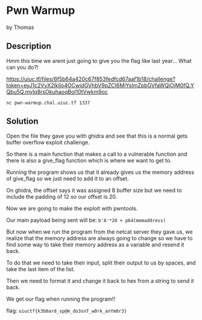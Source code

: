 #  Pwn Warmup 
by Thomas
## Description
Hmm this time we arent just going to give you the flag like last year... What can you do?!

https://uiuc.tf/files/6f5b64a420c67f853fedfcd67aaf1b18/challenge?token=eyJ1c2VyX2lkIjo4OCwidGVhbV9pZCI6MjYsImZpbGVfaWQiOjM0fQ.YQbu5Q.mylq8rsOkuhaoqBol10tVwkm9oc

```nc pwn-warmup.chal.uiuc.tf 1337```

## Solution
Open the file they gave you with ghidra and see that this is a normal gets buffer overflow exploit challenge.

So there is a main function that makes a call to a vulnerable function and there is also a give_flag function which is where we want to get to.

Running the program shows us that it already gives us the memory address of give_flag so we just need to add it to an offset.

On ghidra, the offset says it was assigned 8 buffer size but we need to include the padding of 12 so our offset is 20.

Now we are going to make the exploit with pwntools.

Our main payload being sent will be: ```b'A'*20 + p64(memaddress)```

But now when we run the program from the netcat server they gave us, we realize that the memory address are always going to change so we have to find some way to take their memory address as a variable and resend it back.

To do that we need to take their input, split their output to us by spaces, and take the last item of the list.

Then we need to format it and change it back to hex from a string to send it back.

We get our flag when running the program!!

flag: ```uiuctf{k3b0ard_sp@m_do3snT_w0rk_anYm0r3}```

